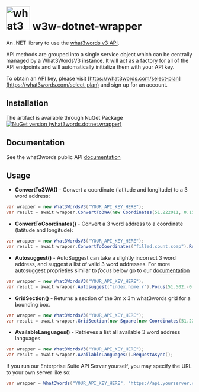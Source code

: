 # <img src="https://what3words.com/assets/images/w3w_square_red.png" width="64" height="64" alt="what3words">&nbsp;w3w-dotnet-wrapper

An .NET library to use the [what3words v3 API](https://docs.what3words.com/api/v3/).

API methods are grouped into a single service object which can be centrally managed by a What3WordsV3 instance. It will act as a factory for all of the API endpoints and will automatically initialize them with your API key.

To obtain an API key, please visit [https://what3words.com/select-plan](https://what3words.com/select-plan) and sign up for an account.

## Installation

The artifact is available through NuGet Package [![NuGet version (what3words.dotnet.wrapper)](https://img.shields.io/nuget/v/what3words.dotnet.wrapper.svg?style=flat-square)](https://www.nuget.org/packages/what3words.dotnet.wrapper/)

## Documentation

See the what3words public API [documentation](https://docs.what3words.com/api/v3/)

## Usage

- **ConvertTo3WA()** - Convert a coordinate (latitude and longitude) to a 3 word address:
```C#
var wrapper = new What3WordsV3("YOUR_API_KEY_HERE");
var result = await wrapper.ConvertTo3WA(new Coordinates(51.222011, 0.152311)).RequestAsync();
```

- **ConvertToCoordinates()** - Convert a 3 word address to a coordinate (latitude and longitude):
```C#
var wrapper = new What3WordsV3("YOUR_API_KEY_HERE");
var result = await wrapper.ConvertToCoordinates("filled.count.soap").RequestAsync();
```

- **Autosuggest()** - AutoSuggest can take a slightly incorrect 3 word address, and suggest a list of valid 3 word addresses. For more autosuggest proprieties similar to *focus* below go to our [documentation](https://developer.what3words.com/public-api/docs#autosuggest)
```C#
var wrapper = new What3WordsV3("YOUR_API_KEY_HERE");
var result = await wrapper.Autosuggest("index.home.r").Focus(51.502,-0.12345).RequestAsync();
```
- **GridSection()** - Returns a section of the 3m x 3m what3words grid for a bounding box.
```C#
var wrapper = new What3WordsV3("YOUR_API_KEY_HERE");
var result = await wrapper.GridSection(new Square(new Coordinates(51.222011, 0.152311), new Coordinates(51.222609, 0.152898))).RequestAsync();
```

- **AvailableLanguages()** - Retrieves a list all available 3 word address languages.
```C#
var wrapper = new What3WordsV3("YOUR_API_KEY_HERE");
var result = await wrapper.AvailableLanguages().RequestAsync();
```

If you run our Enterprise Suite API Server yourself, you may specify the URL to your own server like so:

```C#
var wrapper = What3Words("YOUR_API_KEY_HERE", "https://api.yourserver.com")  
```
